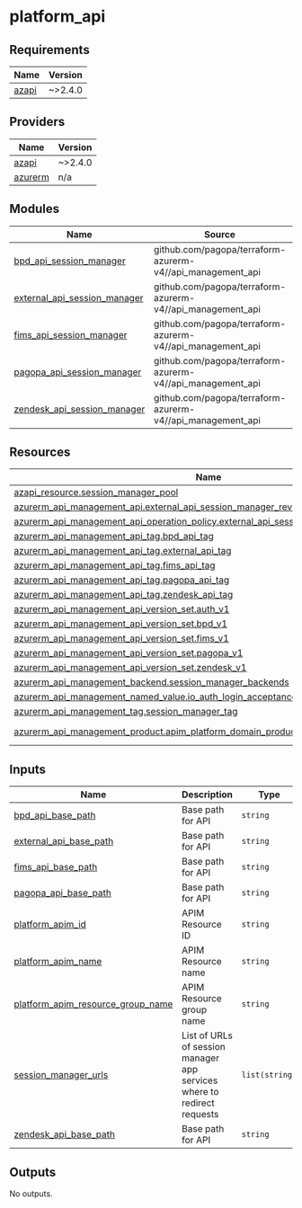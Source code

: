 # platform_api

<!-- BEGIN_TF_DOCS -->
## Requirements

| Name | Version |
|------|---------|
| <a name="requirement_azapi"></a> [azapi](#requirement\_azapi) | ~>2.4.0 |

## Providers

| Name | Version |
|------|---------|
| <a name="provider_azapi"></a> [azapi](#provider\_azapi) | ~>2.4.0 |
| <a name="provider_azurerm"></a> [azurerm](#provider\_azurerm) | n/a |

## Modules

| Name | Source | Version |
|------|--------|---------|
| <a name="module_bpd_api_session_manager"></a> [bpd\_api\_session\_manager](#module\_bpd\_api\_session\_manager) | github.com/pagopa/terraform-azurerm-v4//api_management_api | v7.40.3 |
| <a name="module_external_api_session_manager"></a> [external\_api\_session\_manager](#module\_external\_api\_session\_manager) | github.com/pagopa/terraform-azurerm-v4//api_management_api | v7.40.3 |
| <a name="module_fims_api_session_manager"></a> [fims\_api\_session\_manager](#module\_fims\_api\_session\_manager) | github.com/pagopa/terraform-azurerm-v4//api_management_api | v7.40.3 |
| <a name="module_pagopa_api_session_manager"></a> [pagopa\_api\_session\_manager](#module\_pagopa\_api\_session\_manager) | github.com/pagopa/terraform-azurerm-v4//api_management_api | v7.40.3 |
| <a name="module_zendesk_api_session_manager"></a> [zendesk\_api\_session\_manager](#module\_zendesk\_api\_session\_manager) | github.com/pagopa/terraform-azurerm-v4//api_management_api | v7.40.3 |

## Resources

| Name | Type |
|------|------|
| [azapi_resource.session_manager_pool](https://registry.terraform.io/providers/azure/azapi/latest/docs/resources/resource) | resource |
| [azurerm_api_management_api.external_api_session_manager_revision_2](https://registry.terraform.io/providers/hashicorp/azurerm/latest/docs/resources/api_management_api) | resource |
| [azurerm_api_management_api_operation_policy.external_api_session_manager_login_policy](https://registry.terraform.io/providers/hashicorp/azurerm/latest/docs/resources/api_management_api_operation_policy) | resource |
| [azurerm_api_management_api_tag.bpd_api_tag](https://registry.terraform.io/providers/hashicorp/azurerm/latest/docs/resources/api_management_api_tag) | resource |
| [azurerm_api_management_api_tag.external_api_tag](https://registry.terraform.io/providers/hashicorp/azurerm/latest/docs/resources/api_management_api_tag) | resource |
| [azurerm_api_management_api_tag.fims_api_tag](https://registry.terraform.io/providers/hashicorp/azurerm/latest/docs/resources/api_management_api_tag) | resource |
| [azurerm_api_management_api_tag.pagopa_api_tag](https://registry.terraform.io/providers/hashicorp/azurerm/latest/docs/resources/api_management_api_tag) | resource |
| [azurerm_api_management_api_tag.zendesk_api_tag](https://registry.terraform.io/providers/hashicorp/azurerm/latest/docs/resources/api_management_api_tag) | resource |
| [azurerm_api_management_api_version_set.auth_v1](https://registry.terraform.io/providers/hashicorp/azurerm/latest/docs/resources/api_management_api_version_set) | resource |
| [azurerm_api_management_api_version_set.bpd_v1](https://registry.terraform.io/providers/hashicorp/azurerm/latest/docs/resources/api_management_api_version_set) | resource |
| [azurerm_api_management_api_version_set.fims_v1](https://registry.terraform.io/providers/hashicorp/azurerm/latest/docs/resources/api_management_api_version_set) | resource |
| [azurerm_api_management_api_version_set.pagopa_v1](https://registry.terraform.io/providers/hashicorp/azurerm/latest/docs/resources/api_management_api_version_set) | resource |
| [azurerm_api_management_api_version_set.zendesk_v1](https://registry.terraform.io/providers/hashicorp/azurerm/latest/docs/resources/api_management_api_version_set) | resource |
| [azurerm_api_management_backend.session_manager_backends](https://registry.terraform.io/providers/hashicorp/azurerm/latest/docs/resources/api_management_backend) | resource |
| [azurerm_api_management_named_value.io_auth_login_acceptance_percentage](https://registry.terraform.io/providers/hashicorp/azurerm/latest/docs/resources/api_management_named_value) | resource |
| [azurerm_api_management_tag.session_manager_tag](https://registry.terraform.io/providers/hashicorp/azurerm/latest/docs/resources/api_management_tag) | resource |
| [azurerm_api_management_product.apim_platform_domain_product](https://registry.terraform.io/providers/hashicorp/azurerm/latest/docs/data-sources/api_management_product) | data source |

## Inputs

| Name | Description | Type | Default | Required |
|------|-------------|------|---------|:--------:|
| <a name="input_bpd_api_base_path"></a> [bpd\_api\_base\_path](#input\_bpd\_api\_base\_path) | Base path for API | `string` | n/a | yes |
| <a name="input_external_api_base_path"></a> [external\_api\_base\_path](#input\_external\_api\_base\_path) | Base path for API | `string` | n/a | yes |
| <a name="input_fims_api_base_path"></a> [fims\_api\_base\_path](#input\_fims\_api\_base\_path) | Base path for API | `string` | n/a | yes |
| <a name="input_pagopa_api_base_path"></a> [pagopa\_api\_base\_path](#input\_pagopa\_api\_base\_path) | Base path for API | `string` | n/a | yes |
| <a name="input_platform_apim_id"></a> [platform\_apim\_id](#input\_platform\_apim\_id) | APIM Resource ID | `string` | n/a | yes |
| <a name="input_platform_apim_name"></a> [platform\_apim\_name](#input\_platform\_apim\_name) | APIM Resource name | `string` | n/a | yes |
| <a name="input_platform_apim_resource_group_name"></a> [platform\_apim\_resource\_group\_name](#input\_platform\_apim\_resource\_group\_name) | APIM Resource group name | `string` | n/a | yes |
| <a name="input_session_manager_urls"></a> [session\_manager\_urls](#input\_session\_manager\_urls) | List of URLs of session manager app services where to redirect requests | `list(string)` | n/a | yes |
| <a name="input_zendesk_api_base_path"></a> [zendesk\_api\_base\_path](#input\_zendesk\_api\_base\_path) | Base path for API | `string` | n/a | yes |

## Outputs

No outputs.
<!-- END_TF_DOCS -->
